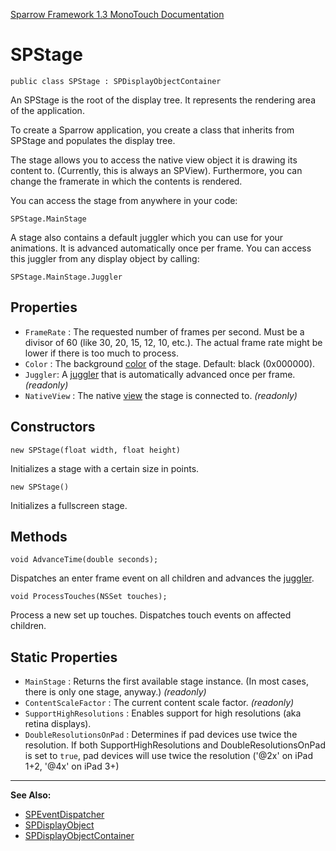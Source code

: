 [Sparrow Framework 1.3 MonoTouch Documentation](../index.md) 
# SPStage

    public class SPStage : SPDisplayObjectContainer
  
An SPStage is the root of the display tree. It represents the rendering area of the application.
 
To create a Sparrow application, you create a class that inherits from SPStage and populates the display tree.
 
The stage allows you to access the native view object it is drawing its content to. (Currently, this is always an SPView). Furthermore, you can change the framerate in which the contents is rendered.
 
You can access the stage from anywhere in your code:

    SPStage.MainStage
 
A stage also contains a default juggler which you can use for your animations. It is advanced automatically once per frame. You can access this juggler from any display object by calling:
 
    SPStage.MainStage.Juggler

## Properties

 - `FrameRate` : The requested number of frames per second. Must be a divisor of 60 (like 30, 20, 15, 12, 10, etc.). The actual frame rate might be lower if there is too much to process.
 - `Color` : The background [color](SPColor.md) of the stage. Default: black (0x000000).
 - `Juggler`: A [juggler](SPJuggler.md) that is automatically advanced once per frame. *(readonly)*
 - `NativeView` : The native [view](SPView.md) the stage is connected to. *(readonly)*

## Constructors

    new SPStage(float width, float height)
  
Initializes a stage with a certain size in points.

    new SPStage()
  
Initializes a fullscreen stage.

## Methods

    void AdvanceTime(double seconds);

Dispatches an enter frame event on all children and advances the [juggler](SPJuggler.md).

    void ProcessTouches(NSSet touches);

Process a new set up touches. Dispatches touch events on affected children.

## Static Properties

 - `MainStage` : Returns the first available stage instance. (In most cases, there is only one stage, anyway.) *(readonly)*
 - `ContentScaleFactor` : The current content scale factor. *(readonly)*
 - `SupportHighResolutions` : Enables support for high resolutions (aka retina displays).
 - `DoubleResolutionsOnPad` : Determines if pad devices use twice the resolution. If both SupportHighResolutions and DoubleResolutionsOnPad is set to `true`, pad devices will use twice the resolution ('@2x' on iPad 1+2, '@4x' on iPad 3+)

---

**See Also:**

 - [SPEventDispatcher](SPEventDispatcher.md)
 - [SPDisplayObject](SPDisplayObject.md)
 - [SPDisplayObjectContainer](SPDisplayObjectContainer.md)
